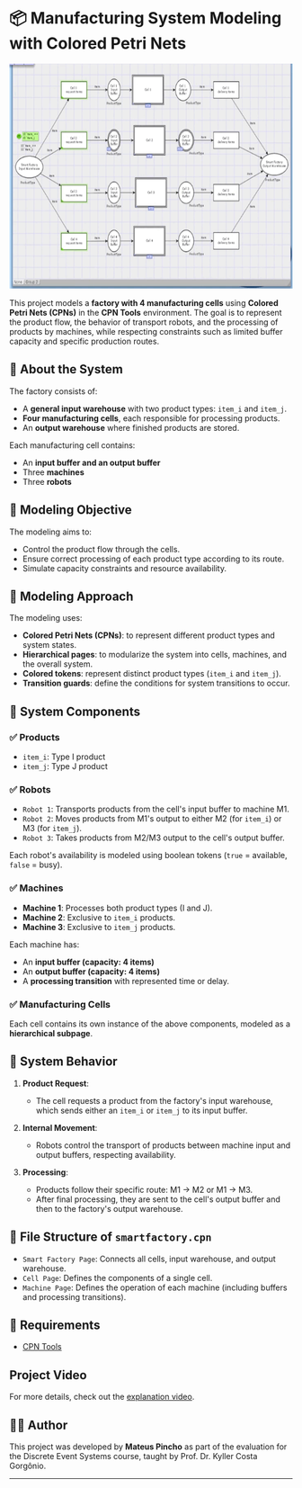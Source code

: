 # 📦 Manufacturing System Modeling with Colored Petri Nets  
<p align = "center">  
<img src="execucao_cpn.gif" height="400"  />  
</p>  

This project models a **factory with 4 manufacturing cells** using **Colored Petri Nets (CPNs)** in the **CPN Tools** environment. The goal is to represent the product flow, the behavior of transport robots, and the processing of products by machines, while respecting constraints such as limited buffer capacity and specific production routes.  

## 🔧 About the System  

The factory consists of:  
- A **general input warehouse** with two product types: `item_i` and `item_j`.  
- **Four manufacturing cells**, each responsible for processing products.  
- An **output warehouse** where finished products are stored.  

Each manufacturing cell contains:  
- An **input buffer and an output buffer**  
- Three **machines**  
- Three **robots**  

## 🎯 Modeling Objective  

The modeling aims to:  
- Control the product flow through the cells.  
- Ensure correct processing of each product type according to its route.  
- Simulate capacity constraints and resource availability.  

## 🧠 Modeling Approach  

The modeling uses:  
- **Colored Petri Nets (CPNs)**: to represent different product types and system states.  
- **Hierarchical pages**: to modularize the system into cells, machines, and the overall system.  
- **Colored tokens**: represent distinct product types (`item_i` and `item_j`).  
- **Transition guards**: define the conditions for system transitions to occur.  

## 🧩 System Components  

### ✅ Products  
- `item_i`: Type I product  
- `item_j`: Type J product  

### ✅ Robots  
- `Robot 1`: Transports products from the cell's input buffer to machine M1.  
- `Robot 2`: Moves products from M1's output to either M2 (for `item_i`) or M3 (for `item_j`).  
- `Robot 3`: Takes products from M2/M3 output to the cell's output buffer.  

Each robot's availability is modeled using boolean tokens (`true` = available, `false` = busy).  

### ✅ Machines  
- **Machine 1**: Processes both product types (I and J).  
- **Machine 2**: Exclusive to `item_i` products.  
- **Machine 3**: Exclusive to `item_j` products.  

Each machine has:  
- An **input buffer (capacity: 4 items)**  
- An **output buffer (capacity: 4 items)**  
- A **processing transition** with represented time or delay.  

### ✅ Manufacturing Cells  
Each cell contains its own instance of the above components, modeled as a **hierarchical subpage**.  

## 📌 System Behavior  

1. **Product Request**:  
   - The cell requests a product from the factory's input warehouse, which sends either an `item_i` or `item_j` to its input buffer.  

2. **Internal Movement**:  
   - Robots control the transport of products between machine input and output buffers, respecting availability.  

3. **Processing**:  
   - Products follow their specific route: M1 → M2 or M1 → M3.  
   - After final processing, they are sent to the cell's output buffer and then to the factory's output warehouse.  

## 📁 File Structure of `smartfactory.cpn`  

- `Smart Factory Page`: Connects all cells, input warehouse, and output warehouse.  
- `Cell Page`: Defines the components of a single cell.  
- `Machine Page`: Defines the operation of each machine (including buffers and processing transitions).  

## 🚀 Requirements  

- [CPN Tools](https://cpntools.org/)  

## Project Video  

For more details, check out the [explanation video](https://drive.google.com/file/d/1Fq92dcAyffwg1yq9Lrnh6UqAtt3kXBVu/view?usp=sharing).  

## 👨‍🔬 Author  

This project was developed by **Mateus Pincho** as part of the evaluation for the Discrete Event Systems course, taught by Prof. Dr. Kyller Costa Gorgônio.  

---
